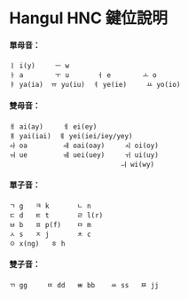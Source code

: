 # Hangul HNC 鍵位說明

#### 單母音：
```
ㅣ i(y)	   ㅡ w
ㅏ a  	   ㅜ u 	     ㅓ e        ㅗ o
ㅑ ya(ia)  ㅠ yu(iu)  ㅕ ye(ie)	 ㅛ yo(io)
```

#### 雙母音：
```
ㅐ ai(ay)     ㅔ ei(ey)
ㅒ yai(iai)  ㅖ yei(iei/iey/yey)
ㅘ oa	     ㅙ oai(oay)	    ㅚ oi(oy)
ㅝ ue	     ㅞ uei(uey)	    ㅟ ui(uy)
                            ㅢ wi(wy)
```

#### 單子音：
```
ㄱ g	  ㅋ k       ㄴ n
ㄷ d	  ㅌ t	    ㄹ l(r)
ㅂ b	  ㅍ p(f)    ㅁ m
ㅅ s	  ㅈ j	    ㅊ c
ㅇ x(ng)   ㅎ h
```

#### 雙子音：
```
ㄲ gg	 ㄸ dd   ㅃ bb	ㅆ ss   ㅉ jj
```
